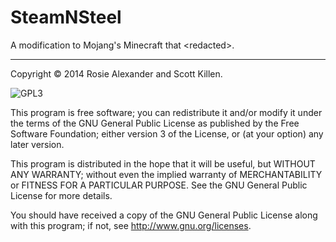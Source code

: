 SteamNSteel
===========

A modification to Mojang's Minecraft that &lt;redacted&gt;.

* * *

Copyright &copy; 2014 Rosie Alexander and Scott Killen.

![GPL3](http://www.gnu.org/graphics/gplv3-127x51.png)

This program is free software; you can redistribute it and/or modify it under the terms of the GNU General Public License as published by the Free Software Foundation; either version 3 of the License, or (at your option) any later version.

This program is distributed in the hope that it will be useful, but WITHOUT ANY WARRANTY; without even the implied warranty of MERCHANTABILITY or FITNESS FOR A PARTICULAR PURPOSE. See the GNU General Public License for more details.

You should have received a copy of the GNU General Public License along with this program; if not, see <http://www.gnu.org/licenses>.